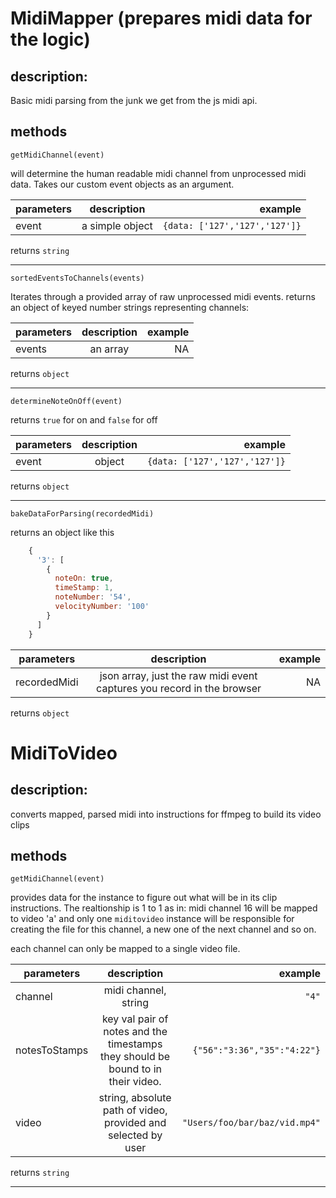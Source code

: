 
# MidiMapper (prepares midi data for the logic)


## description: 

Basic midi parsing from the junk we get from the js midi api. 

## methods 

`getMidiChannel(event)`

will determine the human readable midi channel from unprocessed midi data. Takes our custom event objects as an argument. 

| parameters        | description           | example  |
| ------------- |:-------------:| -----:|
| event   | a simple object  | `{data: ['127','127','127']}` | 



returns `string`

---


`sortedEventsToChannels(events)`


Iterates through a provided array of raw unprocessed midi events. returns an object of keyed number strings representing channels:

| parameters        | description           | example  |
| ------------- |:-------------:| -----:|
| events   | an array  | NA | 

returns `object`

---


`determineNoteOnOff(event)`


returns `true` for on and `false` for off 

| parameters        | description           | example  |
| ------------- |:-------------:| -----:|
| event  | object  | `{data: ['127','127','127']}` | 

returns `object`



  
  ---

`bakeDataForParsing(recordedMidi)`


returns an object 
like this 

``` javascript
    {
      '3': [
        {
          noteOn: true,
          timeStamp: 1,
          noteNumber: '54',
          velocityNumber: '100'
        }
      ]
    }
```

| parameters        | description           | example  |
| ------------- |:-------------:| -----:|
| recordedMidi  | json array, just the raw midi event captures you record in the browser  | NA| 

returns `object`




# MidiToVideo

## description: 

converts mapped, parsed midi into instructions for ffmpeg to build its video clips 

## methods 

`getMidiChannel(event)`

provides data for the instance to figure out what will be in its clip instructions. The realtionship is 1 to 1 as in: midi channel 16 will be mapped to video 'a' and only one `miditovideo` instance will be responsible for creating the file for this channel, a new one of the next channel and so on. 

each channel can only be mapped to a single video file. 

| parameters        | description           | example  |
| ------------- |:-------------:| -----:|
| channel   | midi channel, string  | `"4"` | 
| notesToStamps   | key val pair of notes and the timestamps they should be bound to in their video.  | `{"56":"3:36","35":"4:22"}` | 
| video   | string, absolute path of video, provided and selected by user  | `"Users/foo/bar/baz/vid.mp4"` | 



returns `string`

---










